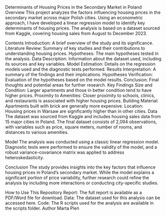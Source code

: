 Determinants of Housing Prices in the Secondary Market in Poland
Overview
This project analyzes the factors influencing housing prices in the secondary market across major Polish cities. Using an econometric approach, I have developed a linear regression model to identify key determinants of housing prices. The analysis is based on a dataset sourced from Kaggle, covering housing sales from August to December 2023.

Contents
Introduction: A brief overview of the study and its significance.
Literature Review: Summary of key studies and their contributions to understanding housing prices.
Hypotheses: The main hypotheses tested in the analysis.
Data Description: Information about the dataset used, including its sources and key variables.
Model Estimation: Details on the regression models used and the diagnostic tests performed.
Results Interpretation: A summary of the findings and their implications.
Hypotheses Verification: Evaluation of the hypotheses based on the model results.
Conclusion: Final thoughts and potential areas for further research.
Key Findings
Size and Condition: Larger apartments and those in better condition tend to have higher prices.
Proximity to Amenities: Closer proximity to schools, clinics, and restaurants is associated with higher housing prices.
Building Material: Apartments built with brick are generally more expensive.
Location: Housing prices in Warsaw are significantly higher than in other cities.
Data
The dataset was sourced from Kaggle and includes housing sales data from 15 major cities in Poland. The final dataset consists of 2,094 observations, with variables such as price, square meters, number of rooms, and distances to various amenities.

Model
The analysis was conducted using a classic linear regression model. Diagnostic tests were performed to ensure the validity of the model, and a robust variance-covariance matrix was applied to address heteroskedasticity.

Conclusion
The study provides insights into the key factors that influence housing prices in Poland’s secondary market. While the model explains a significant portion of price variability, further research could refine the analysis by including more interactions or conducting city-specific studies.

How to Use This Repository
Report: The full report is available as a PDF/Word file for download.
Data: The dataset used for this analysis can be accessed here.
Code: The R scripts used for the analysis are available in the scripts folder.
Author
Marta Pleń
